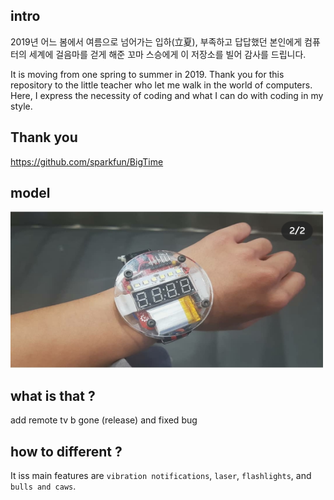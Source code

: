 ## intro

2019년 어느 봄에서 여름으로 넘어가는 입하(立夏), 부족하고 답답했던 본인에게 컴퓨터의 세계에 걸음마를 걷게 해준 꼬마 스승에게 이 저장소를 빌어 감사를 드립니다.

It is moving from one spring to summer in 2019. Thank you for this repository to the little teacher who let me walk in the world of computers. Here, I express the necessity of coding and what I can do with coding in my style.

## Thank you

https://github.com/sparkfun/BigTime

## model

<img src="./BigTime-sunghwan.jpg" height="250px" width="500px">

## what is that ?

add remote tv b gone (release) and fixed bug 

## how to different ?

It iss main features are `vibration notifications`, `laser`, `flashlights`, and `bulls and caws`.